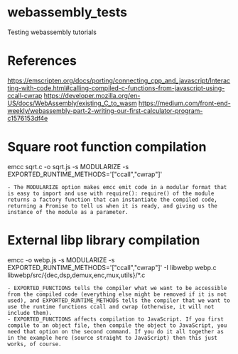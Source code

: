 # webassembly_tests

Testing webassembly tutorials

# References

https://emscripten.org/docs/porting/connecting_cpp_and_javascript/Interacting-with-code.html#calling-compiled-c-functions-from-javascript-using-ccall-cwrap
https://developer.mozilla.org/en-US/docs/WebAssembly/existing_C_to_wasm
https://medium.com/front-end-weekly/webassembly-part-2-writing-our-first-calculator-program-c1576153df4e

# Square root function compilation

emcc sqrt.c -o sqrt.js -s MODULARIZE -s EXPORTED_RUNTIME_METHODS='["ccall","cwrap"]'

    - The MODULARIZE option makes emcc emit code in a modular format that is easy to import and use with require(): require() of the module returns a factory function that can instantiate the compiled code, returning a Promise to tell us when it is ready, and giving us the instance of the module as a parameter.

# External libp library compilation

emcc -o webp.js -s MODULARIZE -s EXPORTED_RUNTIME_METHODS='["ccall","cwrap"]' -I libwebp webp.c libwebp/src/{dec,dsp,demux,enc,mux,utils}/\*.c

    - EXPORTED_FUNCTIONS tells the compiler what we want to be accessible from the compiled code (everything else might be removed if it is not used), and EXPORTED_RUNTIME_METHODS tells the compiler that we want to use the runtime functions ccall and cwrap (otherwise, it will not include them).
    - EXPORTED_FUNCTIONS affects compilation to JavaScript. If you first compile to an object file, then compile the object to JavaScript, you need that option on the second command. If you do it all together as in the example here (source straight to JavaScript) then this just works, of course.
